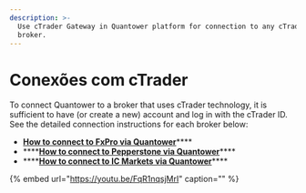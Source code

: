 ```yaml
---
description: >-
  Use cTrader Gateway in Quantower platform for connection to any cTrader's
  broker.
---
```


# Conexões com cTrader

To connect Quantower to a broker that uses cTrader technology, it is sufficient to have \(or create a new\) account and log in with the cTrader ID. See the detailed connection instructions for each broker below:

* [**How to connect to FxPro via Quantower**](how-to-connect-to-fxpro-via-quantower.md)\*\*\*\*
* \*\*\*\*[**How to connect to Pepperstone via Quantower**](how-to-connect-to-pepperstone-via-quantower.md)\*\*\*\*
* \*\*\*\*[**How to connect to IC Markets via Quantower**](how-to-connect-to-ic-markets-via-quantower.md)\*\*\*\*

{% embed url="https://youtu.be/FqR1nqsjMrI" caption="" %}

